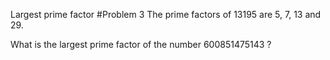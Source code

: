 Largest prime factor
#Problem 3
The prime factors of 13195 are 5, 7, 13 and 29.

What is the largest prime factor of the number 600851475143 ?